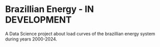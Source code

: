 # Brazillian Energy - IN DEVELOPMENT

A Data Science project about load curves of the brazillian energy system during years 2000-2024.



